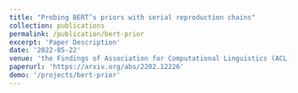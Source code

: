 ```yaml
---
title: "Probing BERT’s priors with serial reproduction chains"
collection: publications
permalink: /publication/bert-prior
excerpt: 'Paper Description'
date: '2022-05-22'
venue: 'the Findings of Association for Computational Linguistics (ACL)'
paperurl: 'https://arxiv.org/abs/2202.12226'
demo: '/projects/bert-prior'
---
```

